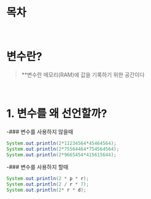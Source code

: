 # 목차



<br/>

# 변수란?

>**변수란 메모리(RAM)에 값을 기록하기 위한 공간이다

<br/>

# 1. 변수를 왜 선언할까?


-### 변수를 사용하지 않을때

```java
System.out.println(2*11234564*45464564);
System.out.println(2*75564464*754564564);
System.out.println(2*9665454*415615644);
```


-### 변수를 사용하지 할때

```java
System.out.println(2 * p * r);
System.out.println(2 / r * 7);
System.out.println(2* r * d);
```
